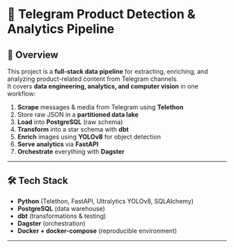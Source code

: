 # 📡 Telegram Product Detection & Analytics Pipeline

## 📝 Overview
This project is a **full-stack data pipeline** for extracting, enriching, and analyzing product-related content from Telegram channels.  
It covers **data engineering, analytics, and computer vision** in one workflow:

1. **Scrape** messages & media from Telegram using **Telethon**
2. Store raw JSON in a **partitioned data lake**
3. **Load** into **PostgreSQL** (raw schema)
4. **Transform** into a star schema with **dbt**
5. **Enrich** images using **YOLOv8** for object detection
6. **Serve analytics** via **FastAPI**
7. **Orchestrate** everything with **Dagster**

---

## 🛠️ Tech Stack
- **Python** (Telethon, FastAPI, Ultralytics YOLOv8, SQLAlchemy)
- **PostgreSQL** (data warehouse)
- **dbt** (transformations & testing)
- **Dagster** (orchestration)
- **Docker + docker-compose** (reproducible environment)

---


